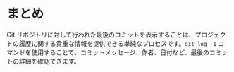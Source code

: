 # まとめ

Git リポジトリに対して行われた最後のコミットを表示することは、プロジェクトの履歴に関する貴重な情報を提供できる単純なプロセスです。`git log -1` コマンドを使用することで、コミットメッセージ、作者、日付など、最後のコミットの詳細を確認できます。

